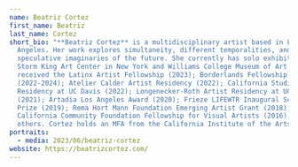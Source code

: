 ```yaml
---
name: Beatriz Cortez
first_name: Beatriz
last_name: Cortez
short_bio: "**Beatriz Cortez** is a multidisciplinary artist based in Los
  Angeles. Her work explores simultaneity, different temporalities, and
  speculative imaginaries of the future. She currently has solo exhibitions at
  Storm King Art Center in New York and Williams College Museum of Art. She has
  received the Latinx Artist Fellowship (2023); Borderlands Fellowship
  (2022-2024); Atelier Calder Artist Residency (2022); California Studio Artist
  Residency at UC Davis (2022); Longenecker-Roth Artist Residency at UCSD
  (2021); Artadia Los Angeles Award (2020); Frieze LIFEWTR Inaugural Sculpture
  Prize (2019); Rema Hort Mann Foundation Emerging Artist Grant (2018);
  California Community Foundation Fellowship for Visual Artists (2016), among
  others. Cortez holds an MFA from the California Institute of the Arts. "
portraits:
  - media: 2023/06/beatriz-cortez
website: https://beatrizcortez.com/
---
```

